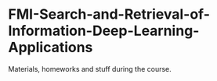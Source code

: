 # FMI-Search-and-Retrieval-of-Information-Deep-Learning-Applications

Materials, homeworks and stuff during the course.
